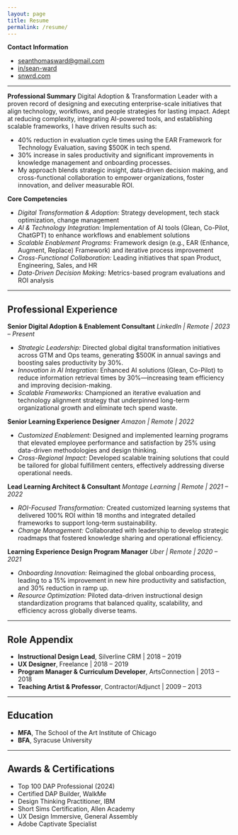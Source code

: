 ```yaml
---
layout: page
title: Resume
permalink: /resume/
---
```

**Contact Information**  
- [seanthomasward@gmail.com](mailto:seanthomasward@gmail.com)
- [in/sean-ward](https://www.linkedin.com/in/sean-ward)
- [snwrd.com](https://snwrd.com)
---
**Professional Summary**
Digital Adoption & Transformation Leader with a proven record of designing and executing enterprise-scale initiatives that align technology, workflows, and people strategies for lasting impact. Adept at reducing complexity, integrating AI-powered tools, and establishing scalable frameworks, I have driven results such as:
- 40% reduction in evaluation cycle times using the EAR Framework for Technology Evaluation, saving $500K in tech spend.
- 30% increase in sales productivity and significant improvements in knowledge management and onboarding processes.
- My approach blends strategic insight, data-driven decision making, and cross-functional collaboration to empower organizations, foster innovation, and deliver measurable ROI.

**Core Competencies**
- *Digital Transformation & Adoption:* Strategy development, tech stack optimization, change management
- *AI & Technology Integration:* Implementation of AI tools (Glean, Co-Pilot, ChatGPT) to enhance workflows and enablement solutions
- *Scalable Enablement Programs:* Framework design (e.g., EAR (Enhance, Augment, Replace) Framework) and iterative process improvement
- *Cross-Functional Collaboration:* Leading initiatives that span Product, Engineering, Sales, and HR
- *Data-Driven Decision Making:* Metrics-based program evaluations and ROI analysis
---

## Professional Experience

**Senior Digital Adoption & Enablement Consultant**
*LinkedIn | Remote | 2023 – Present*
- *Strategic Leadership:* Directed global digital transformation initiatives across GTM and Ops teams, generating $500K in annual savings and boosting sales productivity by 30%.
- *Innovation in AI Integration:* Enhanced AI solutions (Glean, Co-Pilot) to reduce information retrieval times by 30%—increasing team efficiency and improving decision-making.
- *Scalable Frameworks:* Championed an iterative evaluation and technology alignment strategy that underpinned long-term organizational growth and eliminate tech spend waste.

**Senior Learning Experience Designer**
*Amazon | Remote | 2022*
- *Customized Enablement:* Designed and implemented learning programs that elevated employee performance and satisfaction by 25% using data-driven methodologies and design thinking.
- *Cross-Regional Impact:* Developed scalable training solutions that could be tailored for global fulfillment centers, effectively addressing diverse operational needs.

**Lead Learning Architect & Consultant**
*Montage Learning | Remote | 2021 – 2022*
- *ROI-Focused Transformation:* Created customized learning systems that delivered 100% ROI within 18 months and integrated detailed frameworks to support long-term sustainability.
- *Change Management:* Collaborated with leadership to develop strategic roadmaps that fostered knowledge sharing and operational efficiency.

**Learning Experience Design Program Manager**
*Uber | Remote | 2020 – 2021*
- *Onboarding Innovation:* Reimagined the global onboarding process, leading to a 15% improvement in new hire productivity and satisfaction, and 30% reduction in ramp up.
- *Resource Optimization:* Piloted data-driven instructional design standardization programs that balanced quality, scalability, and efficiency across globally diverse teams.
---

## Role Appendix  
- **Instructional Design Lead**, Silverline CRM | 2018 – 2019  
- **UX Designer**, Freelance | 2018 – 2019  
- **Program Manager & Curriculum Developer**, ArtsConnection | 2013 – 2018  
- **Teaching Artist & Professor**, Contractor/Adjunct | 2009 – 2013  
---

## Education  
- **MFA**, The School of the Art Institute of Chicago  
- **BFA**, Syracuse University  
---

## Awards & Certifications  
- Top 100 DAP Professional (2024)  
- Certified DAP Builder, WalkMe  
- Design Thinking Practitioner, IBM  
- Short Sims Certification, Allen Academy  
- UX Design Immersive, General Assembly  
- Adobe Captivate Specialist  